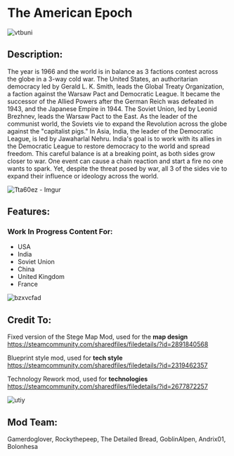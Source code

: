 # The American Epoch

![vtbuni](https://github.com/gamerlovesdogs17/TheAmericanEpoch/assets/145847426/df92ec44-58c5-4bd4-8452-fd26c6c25384)

## Description: 
The year is 1966 and the world is in balance as 3 factions contest across the globe in a 3-way cold war. The United States, an authoritarian democracy led by Gerald L. K. Smith, leads the Global Treaty Organization, a faction against the Warsaw Pact and Democratic League. It became the successor of the Allied Powers after the German Reich was defeated in 1943, and the Japanese Empire in 1944. The Soviet Union, led by Leonid Brezhnev, leads the Warsaw Pact to the East. As the leader of the communist world, the Soviets vie to expand the Revolution across the globe against the "capitalist pigs." In Asia, India, the leader of the Democratic League, is led by Jawaharlal Nehru. India's goal is to work with its allies in the Democratic League to restore democracy to the world and spread freedom. This careful balance is at a breaking point, as both sides grow closer to war. One event can cause a chain reaction and start a fire no one wants to spark. Yet, despite the threat posed by war, all 3 of the sides vie to expand their influence or ideology across the world. 

![Tta60ez - Imgur](https://github.com/gamerlovesdogs17/TheAmericanEpoch/assets/145847426/5d191a88-0f2b-41e6-beea-1c65c67820fc)

## Features:

### Work In Progress Content For:
- USA
- India
- Soviet Union
- China
- United Kingdom
- France

![bzxvcfad](https://github.com/gamerlovesdogs17/TheAmericanEpoch/assets/145847426/8d1f608e-c3fb-462b-b31b-e5298fb81480)

## Credit To:

Fixed version of the Stege Map Mod, used for the **map design**
https://steamcommunity.com/sharedfiles/filedetails/?id=2891840568

Blueprint style mod, used for **tech style**
https://steamcommunity.com/sharedfiles/filedetails/?id=2319462357

Technology Rework mod, used for **technologies**
https://steamcommunity.com/sharedfiles/filedetails/?id=2677872257

![utiy](https://github.com/gamerlovesdogs17/TheAmericanEpoch/assets/145847426/cf258fcb-f261-493b-ba50-9354f343dd3a)

## Mod Team:

Gamerdoglover, Rockythepeep, The Detailed Bread, GoblinAlpen, Andrix01, Bolonhesa



